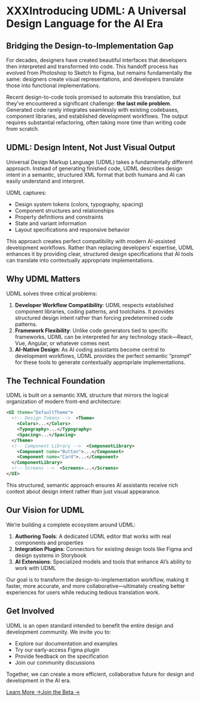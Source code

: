 # XXXIntroducing UDML: A Universal Design Language for the AI Era

## Bridging the Design-to-Implementation Gap

For decades, designers have created beautiful interfaces that developers then interpreted and transformed into code. This handoff process has evolved from Photoshop to Sketch to Figma, but remains fundamentally the same: designers create visual representations, and developers translate those into functional implementations.

Recent design-to-code tools promised to automate this translation, but they’ve encountered a significant challenge: **the last mile problem**. Generated code rarely integrates seamlessly with existing codebases, component libraries, and established development workflows. The output requires substantial refactoring, often taking more time than writing code from scratch.

## UDML: Design Intent, Not Just Visual Output

Universal Design Markup Language (UDML) takes a fundamentally different approach. Instead of generating finished code, UDML describes design intent in a semantic, structured XML format that both humans and AI can easily understand and interpret.

UDML captures:

* Design system tokens (colors, typography, spacing)
* Component structures and relationships
* Property definitions and constraints
* State and variant information
* Layout specifications and responsive behavior

This approach creates perfect compatibility with modern AI-assisted development workflows. Rather than replacing developers’ expertise, UDML enhances it by providing clear, structured design specifications that AI tools can translate into contextually appropriate implementations.

## Why UDML Matters

UDML solves three critical problems:

1. **Developer Workflow Compatibility**: UDML respects established component libraries, coding patterns, and toolchains. It provides structured design intent rather than forcing predetermined code patterns.
2. **Framework Flexibility**: Unlike code generators tied to specific frameworks, UDML can be interpreted for any technology stack—React, Vue, Angular, or whatever comes next.
3. **AI-Native Design**: As AI coding assistants become central to development workflows, UDML provides the perfect semantic “prompt” for these tools to generate contextually appropriate implementations.

## The Technical Foundation

UDML is built on a semantic XML structure that mirrors the logical organization of modern front-end architecture:

```xml
<UI theme="DefaultTheme">
  <!-- Design Tokens -->  <Theme>
    <Colors>...</Colors>
    <Typography>...</Typography>
    <Spacing>...</Spacing>
  </Theme>
  <!-- Component Library -->  <ComponentLibrary>
    <Component name="Button">...</Component>
    <Component name="Card">...</Component>
  </ComponentLibrary>
  <!-- Screens -->  <Screens>...</Screens>
</UI>
```

This structured, semantic approach ensures AI assistants receive rich context about design intent rather than just visual appearance.

## Our Vision for UDML

We’re building a complete ecosystem around UDML:

1. **Authoring Tools**: A dedicated UDML editor that works with real components and properties
2. **Integration Plugins**: Connectors for existing design tools like Figma and design systems in Storybook
3. **AI Extensions**: Specialized models and tools that enhance AI’s ability to work with UDML

Our goal is to transform the design-to-implementation workflow, making it faster, more accurate, and more collaborative—ultimately creating better experiences for users while reducing tedious translation work.

## Get Involved

UDML is an open standard intended to benefit the entire design and development community. We invite you to:

* Explore our documentation and examples
* Try our early-access Figma plugin
* Provide feedback on the specification
* Join our community discussions

Together, we can create a more efficient, collaborative future for design and development in the AI era.

[Learn More →Join the Beta →](about:blank#)
